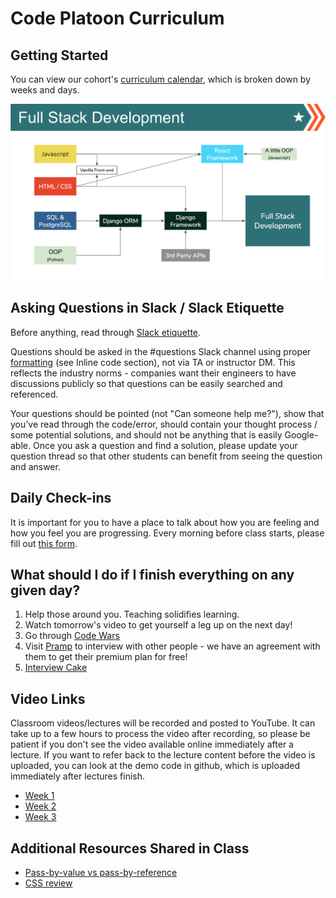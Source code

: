 # Code Platoon Curriculum

## Getting Started

You can view our cohort's [curriculum calendar](https://docs.google.com/spreadsheets/d/1OFBrYsnRSmpgJOWq7rxwBummdR5eCAnqpWJMeqmm-do/edit#gid=0), which is broken down by weeks and days.

![Fullstack Development](./page-resources/cp_fullstack_development.png)

## Asking Questions in Slack / Slack Etiquette

Before anything, read through [Slack etiquette](https://slack.com/blog/collaboration/etiquette-tips-in-slack).

Questions should be asked in the #questions Slack channel using proper [formatting](https://slack.com/help/articles/202288908-Format-your-messages) (see Inline code section), not via TA or instructor DM. This reflects the industry norms - companies want their engineers to have discussions publicly so that questions can be easily searched and referenced.

Your questions should be pointed (not "Can someone help me?"), show that you’ve read through the code/error, should contain your thought process / some potential solutions, and should not be anything that is easily Google-able. Once you ask a question and find a solution, please update your question thread so that other students can benefit from seeing the question and answer.

## Daily Check-ins

It is important for you to have a place to talk about how you are feeling and how you feel you are progressing. Every morning before class starts, please fill out [this form](https://docs.google.com/forms/d/e/1FAIpQLSfZjxwlNH-f2mEMfrqPkO062Y58GeiGqNW8jdd_Ujvq31ZGDQ/viewform?usp=sf_link).

## What should I do if I finish everything on any given day?

1. Help those around you. Teaching solidifies learning.
2. Watch tomorrow's video to get yourself a leg up on the next day!
3. Go through [Code Wars](https://www.codewars.com/)
4. Visit [Pramp](https://www.pramp.com/promo/codeplatoon) to interview with other people - we have an agreement with them to get their premium plan for free!
5. [Interview Cake](https://www.interviewcake.com/)

## Video Links

Classroom videos/lectures will be recorded and posted to YouTube. It can take up to a few hours to process the video after recording, so please be patient if you don't see the video available online immediately after a lecture. If you want to refer back to the lecture content before the video is uploaded, you can look at the demo code in github, which is uploaded immediately after lectures finish.

- [Week 1](https://www.youtube.com/playlist?list=PLu0CiQ7bzwEQP6Y4igNWNJhSwTkfSMRQA)
- [Week 2](https://www.youtube.com/playlist?list=PLu0CiQ7bzwES2Ct4Lht3AwSRhaDzuc6ZL)
- [Week 3](https://www.youtube.com/playlist?list=PLu0CiQ7bzwER04ZC27l1EArYJTQnuK9Xn)

## Additional Resources Shared in Class

- [Pass-by-value vs pass-by-reference](https://gist.github.com/AloofBuddha/92ee6749a8be48c984881a4523f533c3)
- [CSS review](https://youtu.be/8qoOsZy-WbU)
